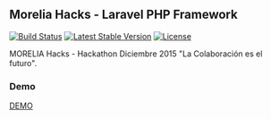 ## Morelia Hacks - Laravel PHP Framework

[![Build Status](https://travis-ci.org/laravel/framework.svg)](https://travis-ci.org/laravel/framework)
[![Latest Stable Version](https://poser.pugx.org/laravel/framework/v/stable.svg)](https://packagist.org/packages/laravel/framework)
[![License](https://poser.pugx.org/laravel/framework/license.svg)](https://packagist.org/packages/laravel/framework)

MORELIA Hacks - Hackathon Diciembre 2015 "La Colaboración es el futuro".

### Demo

[DEMO](https://api.moreliahacks.org/)
